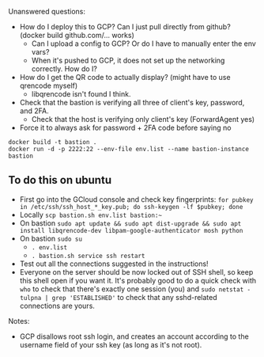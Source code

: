 Unanswered questions:
- How do I deploy this to GCP? Can I just pull directly from github? (docker build github.com/... works)
  - Can I upload a config to GCP? Or do I have to manually enter the env vars?
  - When it's pushed to GCP, it does not set up the networking correctly. How do I?
- How do I get the QR code to actually display? (might have to use qrencode myself)
  - libqrencode isn't found I think.
- Check that the bastion is verifying all three of client's key, password, and 2FA.
  - Check that the host is verifying only client's key (ForwardAgent yes)
- Force it to always ask for password + 2FA code before saying no

```
docker build -t bastion .
docker run -d -p 2222:22 --env-file env.list --name bastion-instance bastion
```

## To do this on ubuntu
- First go into the GCloud console and check key fingerprints: `for pubkey in /etc/ssh/ssh_host_*_key.pub; do ssh-keygen -lf $pubkey; done`
- Locally `scp bastion.sh env.list bastion:~`
- On bastion `sudo apt update && sudo apt dist-upgrade && sudo apt install libqrencode-dev libpam-google-authenticator mosh python`
- On bastion `sudo su`
  - `. env.list`
  - `. bastion.sh service ssh restart`
- Test out all the connections suggested in the instructions!
- Everyone on the server should be now locked out of SSH shell, so keep this shell open if you want it. It's probably good to do a quick check with `who` to check that there's exactly one session (you) and `sudo netstat -tulpna | grep 'ESTABLISHED'` to check that any sshd-related connections are yours.

Notes:
- GCP disallows root ssh login, and creates an account according to the username field of your ssh key (as long as it's not root).
